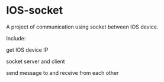 # IOS-socket

A project of communication using socket between IOS device.

Include:

get IOS device IP

socket server and client

send message to and receive from each other
